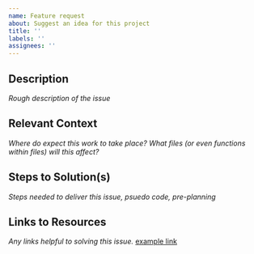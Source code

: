 ```yaml
---
name: Feature request
about: Suggest an idea for this project
title: ''
labels: ''
assignees: ''
---
```


## Description

_Rough description of the issue_

## Relevant Context

_Where do expect this work to take place? What files (or even functions within files) will this affect?_

## Steps to Solution(s)

_Steps needed to deliver this issue, psuedo code, pre-planning_

## Links to Resources

_Any links helpful to solving this issue._
[example link](https://www.google.com)
